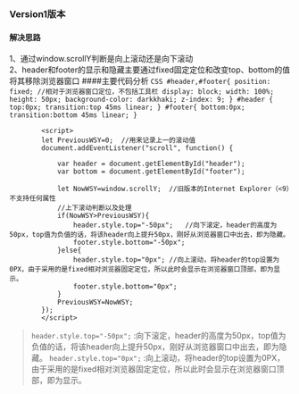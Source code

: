 ### Version1版本
#### 解决思路
1、通过window.scrollY判断是向上滚动还是向下滚动  
2、header和footer的显示和隐藏主要通过fixed固定定位和改变top、bottom的值将其移除浏览器窗口
####主要代码分析
``CSS
        #header,#footer{
            position: fixed; //相对于浏览器窗口定位，不包括工具栏
            display: block;
            width: 100%;
            height: 50px;
            background-color: darkkhaki;
            z-index: 9;
        }
        #header {
            top:0px;
            transition:top 45ms linear;
        }
        #footer{
            bottom:0px;
            transition:bottom 45ms linear;
        }
``
```JS
        <script>
        let PreviousWSY=0;  //用来记录上一的滚动值
        document.addEventListener("scroll", function() {

            var header = document.getElementById("header");
            var bottom = document.getElementById("footer");

            let NowWSY=window.scrollY;  //旧版本的Internet Explorer（<9）不支持任何属性
            //上下滚动判断以及处理
            if(NowWSY>PreviousWSY){  
                header.style.top="-50px";   //向下滚定，header的高度为50px，top值为负值的话，将该header向上提升50px，刚好从浏览器窗口中出去，即为隐藏。
                footer.style.bottom="-50px";  
            }else{
                header.style.top="0px"; //向上滚动，将header的top设置为0PX，由于采用的是fixed相对浏览器固定定位，所以此时会显示在浏览器窗口顶部，即为显示。
                footer.style.bottom="0px";
            }
            PreviousWSY=NowWSY;
        });
        </script>
```
> `header.style.top="-50px";` :向下滚定，header的高度为50px，top值为负值的话，将该header向上提升50px，刚好从浏览器窗口中出去，即为隐藏。
  `header.style.top="0px";` :向上滚动，将header的top设置为0PX，由于采用的是fixed相对浏览器固定定位，所以此时会显示在浏览器窗口顶部，即为显示。
```

